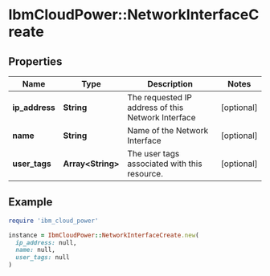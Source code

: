 # IbmCloudPower::NetworkInterfaceCreate

## Properties

| Name | Type | Description | Notes |
| ---- | ---- | ----------- | ----- |
| **ip_address** | **String** | The requested IP address of this Network Interface | [optional] |
| **name** | **String** | Name of the Network Interface | [optional] |
| **user_tags** | **Array&lt;String&gt;** | The user tags associated with this resource. | [optional] |

## Example

```ruby
require 'ibm_cloud_power'

instance = IbmCloudPower::NetworkInterfaceCreate.new(
  ip_address: null,
  name: null,
  user_tags: null
)
```

